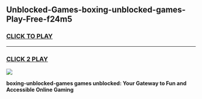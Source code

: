 
## Unblocked-Games-boxing-unblocked-games-Play-Free-f24m5
<h3>
<a href="https://premium76.site?title=boxing-unblocked-games&ref=23A">CLICK TO PLAY</a></h3>
<hr>

<h3>
<a href="https://premium76.site?title=boxing-unblocked-games&ref=23A">CLICK 2 PLAY</a>
  
</h3>

<a href="https://premium76.site?title=boxing-unblocked-games&ref=23A"><img src="https://clearcache.store/games.png"></a>


**boxing-unblocked-games games unblocked: Your Gateway to Fun and Accessible Online Gaming**
